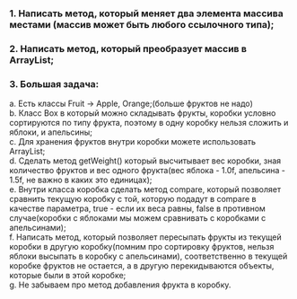 <h3>1. Написать метод, который меняет два элемента массива местами (массив может быть любого ссылочного типа);</h3>
<h3>2. Написать метод, который преобразует массив в ArrayList;</h3>
<h3>3. Большая задача:</h3>

a. Есть классы Fruit -> Apple, Orange;(больше фруктов не надо)</br>
b. Класс Box в который можно складывать фрукты, коробки условно сортируются по типу фрукта, поэтому в одну коробку нельзя сложить и яблоки, и апельсины;</br>
c. Для хранения фруктов внутри коробки можете использовать ArrayList;</br>
d. Сделать метод getWeight() который высчитывает вес коробки, зная количество фруктов и вес одного фрукта(вес яблока - 1.0f, апельсина - 1.5f, не важно в каких это единицах);</br>
e. Внутри класса коробка сделать метод compare, который позволяет сравнить текущую коробку с той, которую подадут в compare в качестве параметра, true - если их веса равны, false в противном случае(коробки с яблоками мы можем сравнивать с коробками с апельсинами);</br>
f. Написать метод, который позволяет пересыпать фрукты из текущей коробки в другую коробку(помним про сортировку фруктов, нельзя яблоки высыпать в коробку с апельсинами), соответственно в текущей коробке фруктов не остается, а в другую перекидываются объекты, которые были в этой коробке;</br>
g. Не забываем про метод добавления фрукта в коробку.
